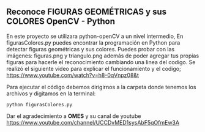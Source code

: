 ## Reconoce FIGURAS GEOMÉTRICAS y sus COLORES OpenCV - Python

En este proyecto se utilizara python-openCV a un nivel intermedio, En figurasColores.py puedes encontrar la programación en Python para detectar figuras geométricas y sus colores. Puedes probar con las imágenes:
figuras.png y triangulo.png además de poder agregar tus propias figuras para hacerle el reconocimiento cambiando una linea del codigo.
Se realizó el siguiente video para explicar el funcionamiento y el codigo; https://www.youtube.com/watch?v=h8-0qVnpz08&t

Para ejecutar el código debemos dirigirnos a la carpeta donde tenemos los archivos y digitamos en la terminal:

```python figurasColores.py```

Dar el agradecimiento a **OMES** y su canal de youtube https://www.youtube.com/channel/UCCDvMED1sysAbF5qOfmEw3A
